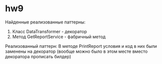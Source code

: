 # hw9
Найденные реализованные паттерны:
1) Класс DataTransformer - декоратор
2) Метод GetReportService - фабричный метод

Реализованный паттерн:
В методе PrintReport условия и код в них были заменены на декоратор (вообще можно было в этом месте вместо декоратора прописать билдер)
